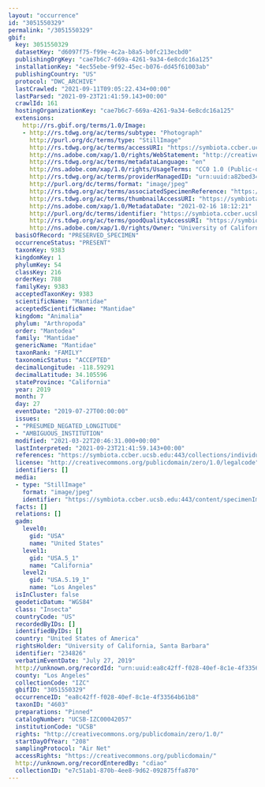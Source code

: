```yaml
---
layout: "occurrence"
id: "3051550329"
permalink: "/3051550329"
gbif:
  key: 3051550329
  datasetKey: "d6097f75-f99e-4c2a-b8a5-b0fc213ecbd0"
  publishingOrgKey: "cae7b6c7-669a-4261-9a34-6e8cdc16a125"
  installationKey: "4ec55ebe-9f92-45ec-b076-dd45f61003ab"
  publishingCountry: "US"
  protocol: "DWC_ARCHIVE"
  lastCrawled: "2021-09-11T09:05:22.434+00:00"
  lastParsed: "2021-09-23T21:41:59.143+00:00"
  crawlId: 161
  hostingOrganizationKey: "cae7b6c7-669a-4261-9a34-6e8cdc16a125"
  extensions:
    http://rs.gbif.org/terms/1.0/Image:
    - http://rs.tdwg.org/ac/terms/subtype: "Photograph"
      http://purl.org/dc/terms/type: "StillImage"
      http://rs.tdwg.org/ac/terms/accessURI: "https://symbiota.ccber.ucsb.edu:443/content/specimenImages/UCSB_IZC/UCSB-IZC00042/UCSB-IZC00042057.jpg"
      http://ns.adobe.com/xap/1.0/rights/WebStatement: "http://creativecommons.org/publicdomain/zero/1.0/"
      http://rs.tdwg.org/ac/terms/metadataLanguage: "en"
      http://ns.adobe.com/xap/1.0/rights/UsageTerms: "CC0 1.0 (Public-domain)"
      http://rs.tdwg.org/ac/terms/providerManagedID: "urn:uuid:a82bed34-88f2-415a-a065-bc249256a544"
      http://purl.org/dc/terms/format: "image/jpeg"
      http://rs.tdwg.org/ac/terms/associatedSpecimenReference: "https://symbiota.ccber.ucsb.edu:443/collections/individual/index.php?occid=234826"
      http://rs.tdwg.org/ac/terms/thumbnailAccessURI: "https://symbiota.ccber.ucsb.edu:443/content/specimenImages/UCSB_IZC/UCSB-IZC00042/UCSB-IZC00042057_tn.jpg"
      http://ns.adobe.com/xap/1.0/MetadataDate: "2021-02-16 18:12:21"
      http://purl.org/dc/terms/identifier: "https://symbiota.ccber.ucsb.edu:443/content/specimenImages/UCSB_IZC/UCSB-IZC00042/UCSB-IZC00042057.jpg"
      http://rs.tdwg.org/ac/terms/goodQualityAccessURI: "https://symbiota.ccber.ucsb.edu:443/content/specimenImages/UCSB_IZC/UCSB-IZC00042/UCSB-IZC00042057.jpg"
      http://ns.adobe.com/xap/1.0/rights/Owner: "University of California, Santa Barbara"
  basisOfRecord: "PRESERVED_SPECIMEN"
  occurrenceStatus: "PRESENT"
  taxonKey: 9383
  kingdomKey: 1
  phylumKey: 54
  classKey: 216
  orderKey: 788
  familyKey: 9383
  acceptedTaxonKey: 9383
  scientificName: "Mantidae"
  acceptedScientificName: "Mantidae"
  kingdom: "Animalia"
  phylum: "Arthropoda"
  order: "Mantodea"
  family: "Mantidae"
  genericName: "Mantidae"
  taxonRank: "FAMILY"
  taxonomicStatus: "ACCEPTED"
  decimalLongitude: -118.59291
  decimalLatitude: 34.105596
  stateProvince: "California"
  year: 2019
  month: 7
  day: 27
  eventDate: "2019-07-27T00:00:00"
  issues:
  - "PRESUMED_NEGATED_LONGITUDE"
  - "AMBIGUOUS_INSTITUTION"
  modified: "2021-03-22T20:46:31.000+00:00"
  lastInterpreted: "2021-09-23T21:41:59.143+00:00"
  references: "https://symbiota.ccber.ucsb.edu:443/collections/individual/index.php?occid=234826"
  license: "http://creativecommons.org/publicdomain/zero/1.0/legalcode"
  identifiers: []
  media:
  - type: "StillImage"
    format: "image/jpeg"
    identifier: "https://symbiota.ccber.ucsb.edu:443/content/specimenImages/UCSB_IZC/UCSB-IZC00042/UCSB-IZC00042057.jpg"
  facts: []
  relations: []
  gadm:
    level0:
      gid: "USA"
      name: "United States"
    level1:
      gid: "USA.5_1"
      name: "California"
    level2:
      gid: "USA.5.19_1"
      name: "Los Angeles"
  isInCluster: false
  geodeticDatum: "WGS84"
  class: "Insecta"
  countryCode: "US"
  recordedByIDs: []
  identifiedByIDs: []
  country: "United States of America"
  rightsHolder: "University of California, Santa Barbara"
  identifier: "234826"
  verbatimEventDate: "July 27, 2019"
  http://unknown.org/recordId: "urn:uuid:ea8c42ff-f028-40ef-8c1e-4f33564b61b8"
  county: "Los Angeles"
  collectionCode: "IZC"
  gbifID: "3051550329"
  occurrenceID: "ea8c42ff-f028-40ef-8c1e-4f33564b61b8"
  taxonID: "4603"
  preparations: "Pinned"
  catalogNumber: "UCSB-IZC00042057"
  institutionCode: "UCSB"
  rights: "http://creativecommons.org/publicdomain/zero/1.0/"
  startDayOfYear: "208"
  samplingProtocol: "Air Net"
  accessRights: "https://creativecommons.org/publicdomain/"
  http://unknown.org/recordEnteredBy: "cdiao"
  collectionID: "e7c51ab1-870b-4ee8-9d62-092875ffa870"
---
```

